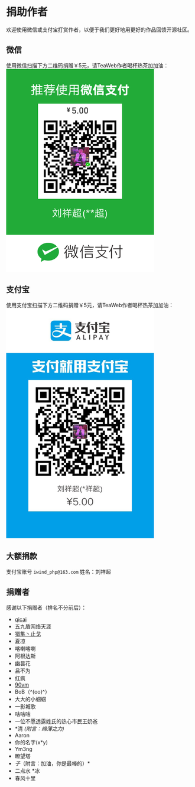 # 捐助作者
欢迎使用微信或支付宝打赏作者，以便于我们更好地用更好的作品回馈开源社区。

## 微信
使用微信扫描下方二维码捐赠￥5元，请TeaWeb作者喝杯热茶加加油：
<img src="donate.png" width="400px"/>

## 支付宝
使用支付宝扫描下方二维码捐赠￥5元，请TeaWeb作者喝杯热茶加加油：
<img src="alipay.jpg" width="400px"/>

## 大额捐款
支付宝账号 `iwind_php@163.com` 姓名：刘祥超

## 捐赠者
感谢以下捐赠者（排名不分前后）：
* [qicai](https://gitee.com/qicaizhao)
* 五九盾网络天涯
* [猎隼丶止戈](https://gitee.com/nn200433)
* 夏凉
* 喀喇喀喇
* 阿根达斯
* 幽昙花
* 吕不为
* 红疯
* [90vm](https://90vm.com/)
* BoB（^(oo)^）
* 大大的小蝈蝈
* 一影城歌
* 咕咕咕
* 一位不愿透露姓氏的热心市民王奶爸
* *清 *(附言：绵薄之力)*
* Aaron
* 你的名字(x*y)
* Ym3ng
* 瞭望塔
* *子*（附言：加油，你是最棒的）*
* 二点水 *冰
* 春风十里